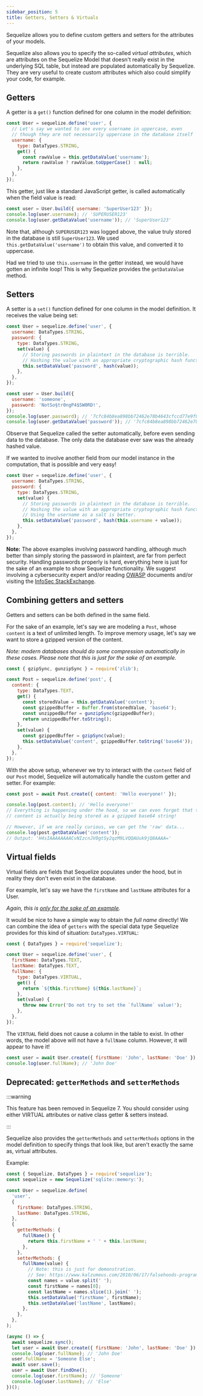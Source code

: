 ```yaml
---
sidebar_position: 5
title: Getters, Setters & Virtuals
---
```


Sequelize allows you to define custom getters and setters for the attributes of your models.

Sequelize also allows you to specify the so-called _virtual attributes_, which are attributes on the Sequelize Model that doesn't really exist in the underlying SQL table, but instead are populated automatically by Sequelize. They are very useful to create custom attributes which also could simplify your code, for example.

## Getters

A getter is a `get()` function defined for one column in the model definition:

```js
const User = sequelize.define('user', {
  // Let's say we wanted to see every username in uppercase, even
  // though they are not necessarily uppercase in the database itself
  username: {
    type: DataTypes.STRING,
    get() {
      const rawValue = this.getDataValue('username');
      return rawValue ? rawValue.toUpperCase() : null;
    },
  },
});
```

This getter, just like a standard JavaScript getter, is called automatically when the field value is read:

```js
const user = User.build({ username: 'SuperUser123' });
console.log(user.username); // 'SUPERUSER123'
console.log(user.getDataValue('username')); // 'SuperUser123'
```

Note that, although `SUPERUSER123` was logged above, the value truly stored in the database is still `SuperUser123`. We used `this.getDataValue('username')` to obtain this value, and converted it to uppercase.

Had we tried to use `this.username` in the getter instead, we would have gotten an infinite loop! This is why Sequelize provides the `getDataValue` method.

## Setters

A setter is a `set()` function defined for one column in the model definition. It receives the value being set:

```js
const User = sequelize.define('user', {
  username: DataTypes.STRING,
  password: {
    type: DataTypes.STRING,
    set(value) {
      // Storing passwords in plaintext in the database is terrible.
      // Hashing the value with an appropriate cryptographic hash function is better.
      this.setDataValue('password', hash(value));
    },
  },
});
```

```js
const user = User.build({
  username: 'someone',
  password: 'NotSo§tr0ngP4$SW0RD!',
});
console.log(user.password); // '7cfc84b8ea898bb72462e78b4643cfccd77e9f05678ec2ce78754147ba947acc'
console.log(user.getDataValue('password')); // '7cfc84b8ea898bb72462e78b4643cfccd77e9f05678ec2ce78754147ba947acc'
```

Observe that Sequelize called the setter automatically, before even sending data to the database. The only data the database ever saw was the already hashed value.

If we wanted to involve another field from our model instance in the computation, that is possible and very easy!

```js
const User = sequelize.define('user', {
  username: DataTypes.STRING,
  password: {
    type: DataTypes.STRING,
    set(value) {
      // Storing passwords in plaintext in the database is terrible.
      // Hashing the value with an appropriate cryptographic hash function is better.
      // Using the username as a salt is better.
      this.setDataValue('password', hash(this.username + value));
    },
  },
});
```

**Note:** The above examples involving password handling, although much better than simply storing the password in plaintext, are far from perfect security. Handling passwords properly is hard, everything here is just for the sake of an example to show Sequelize functionality. We suggest involving a cybersecurity expert and/or reading [OWASP](https://www.owasp.org/) documents and/or visiting the [InfoSec StackExchange](https://security.stackexchange.com/).

## Combining getters and setters

Getters and setters can be both defined in the same field.

For the sake of an example, let's say we are modeling a `Post`, whose `content` is a text of unlimited length. To improve memory usage, let's say we want to store a gzipped version of the content.

_Note: modern databases should do some compression automatically in these cases. Please note that this is just for the sake of an example._

```js
const { gzipSync, gunzipSync } = require('zlib');

const Post = sequelize.define('post', {
  content: {
    type: DataTypes.TEXT,
    get() {
      const storedValue = this.getDataValue('content');
      const gzippedBuffer = Buffer.from(storedValue, 'base64');
      const unzippedBuffer = gunzipSync(gzippedBuffer);
      return unzippedBuffer.toString();
    },
    set(value) {
      const gzippedBuffer = gzipSync(value);
      this.setDataValue('content', gzippedBuffer.toString('base64'));
    },
  },
});
```

With the above setup, whenever we try to interact with the `content` field of our `Post` model, Sequelize will automatically handle the custom getter and setter. For example:

```js
const post = await Post.create({ content: 'Hello everyone!' });

console.log(post.content); // 'Hello everyone!'
// Everything is happening under the hood, so we can even forget that the
// content is actually being stored as a gzipped base64 string!

// However, if we are really curious, we can get the 'raw' data...
console.log(post.getDataValue('content'));
// Output: 'H4sIAAAAAAAACvNIzcnJV0gtSy2qzM9LVQQAUuk9jQ8AAAA='
```

## Virtual fields

Virtual fields are fields that Sequelize populates under the hood, but in reality they don't even exist in the database.

For example, let's say we have the `firstName` and `lastName` attributes for a User.

_Again, this is [only for the sake of an example](https://www.kalzumeus.com/2010/06/17/falsehoods-programmers-believe-about-names/)._

It would be nice to have a simple way to obtain the _full name_ directly! We can combine the idea of `getters` with the special data type Sequelize provides for this kind of situation: `DataTypes.VIRTUAL`:

```js
const { DataTypes } = require('sequelize');

const User = sequelize.define('user', {
  firstName: DataTypes.TEXT,
  lastName: DataTypes.TEXT,
  fullName: {
    type: DataTypes.VIRTUAL,
    get() {
      return `${this.firstName} ${this.lastName}`;
    },
    set(value) {
      throw new Error('Do not try to set the `fullName` value!');
    },
  },
});
```

The `VIRTUAL` field does not cause a column in the table to exist. In other words, the model above will not have a `fullName` column. However, it will appear to have it!

```js
const user = await User.create({ firstName: 'John', lastName: 'Doe' });
console.log(user.fullName); // 'John Doe'
```

## Deprecated: `getterMethods` and `setterMethods`

:::warning

This feature has been removed in Sequelize 7. You should consider using either VIRTUAL attributes or native class getter & setters instead.

:::

Sequelize also provides the `getterMethods` and `setterMethods` options in the model definition to specify things that look like, but aren't exactly the same as, virtual attributes.

Example:

```js
const { Sequelize, DataTypes } = require('sequelize');
const sequelize = new Sequelize('sqlite::memory:');

const User = sequelize.define(
  'user',
  {
    firstName: DataTypes.STRING,
    lastName: DataTypes.STRING,
  },
  {
    getterMethods: {
      fullName() {
        return this.firstName + ' ' + this.lastName;
      },
    },
    setterMethods: {
      fullName(value) {
        // Note: this is just for demonstration.
        // See: https://www.kalzumeus.com/2010/06/17/falsehoods-programmers-believe-about-names/
        const names = value.split(' ');
        const firstName = names[0];
        const lastName = names.slice(1).join(' ');
        this.setDataValue('firstName', firstName);
        this.setDataValue('lastName', lastName);
      },
    },
  },
);

(async () => {
  await sequelize.sync();
  let user = await User.create({ firstName: 'John', lastName: 'Doe' });
  console.log(user.fullName); // 'John Doe'
  user.fullName = 'Someone Else';
  await user.save();
  user = await User.findOne();
  console.log(user.firstName); // 'Someone'
  console.log(user.lastName); // 'Else'
})();
```
